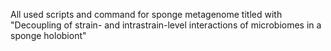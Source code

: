 All used scripts and command for sponge metagenome titled with "Decoupling of strain- and intrastrain-level interactions of microbiomes in a sponge holobiont"
